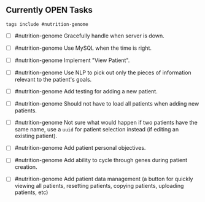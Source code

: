 ## Currently OPEN Tasks
```tasks
tags include #nutrition-genome 
```
- [ ] #nutrition-genome Gracefully handle when server is down.
- [ ] #nutrition-genome Use MySQL when the time is right.
- [ ] #nutrition-genome Implement "View Patient".
- [ ] #nutrition-genome Use NLP to pick out only the pieces of information relevant to the patient's goals.

- [ ] #nutrition-genome Add testing for adding a new patient.
- [ ] #nutrition-genome Should not have to load all patients when adding new patients.
- [ ] #nutrition-genome Not sure what would happen if two patients have the same name, use a `uuid` for patient selection instead (if editing an existing patient).

- [ ] #nutrition-genome Add patient personal objectives.
- [ ] #nutrition-genome Add ability to cycle through genes during patient creation.
- [ ] #nutrition-genome Add patient data management (a button for quickly viewing all patients, resetting patients, copying patients, uploading patients, etc)


